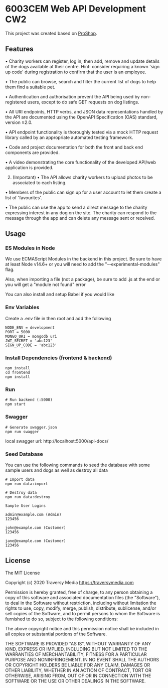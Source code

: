 # 6003CEM Web API Development CW2

This project was created based on [ProShop](https://github.com/bradtraversy/proshop_mern).

## Features

• Charity workers can register, log in, then add, remove and update details of the dogs available at their centre. Hint: consider requiring a known 'sign up code' during registration to confirm that the user is an employee.

• The public can browse, search and filter the current list of dogs to help them find a suitable pet.

• Authentication and authorisation prevent the API being used by non-registered users, except to do safe GET requests on dog listings.

• All URI endpoints, HTTP verbs, and JSON data representations handled by the API are documented using the OpenAPI Specification (OAS) standard, version ≥2.0.

• API endpoint functionality is thoroughly tested via a mock HTTP request library called by an appropriate automated testing framework.

• Code and project documentation for both the front and back end components are provided.

• A video demonstrating the core functionality of the developed API/web application is provided.

2. (Important)
• The API allows charity workers to upload photos to be associated to each listing.

• Members of the public can sign up for a user account to let them create a list of 'favourites'.

• The public can use the app to send a direct message to the charity expressing interest in any dog on the site. The charity can respond to the message through the app and can delete any message sent or received.

## Usage

### ES Modules in Node

We use ECMAScript Modules in the backend in this project. Be sure to have at least Node v14.6+ or you will need to add the "--experimental-modules" flag.

Also, when importing a file (not a package), be sure to add .js at the end or you will get a "module not found" error

You can also install and setup Babel if you would like

### Env Variables

Create a .env file in then root and add the following

```
NODE_ENV = development
PORT = 5000
MONGO_URI = mongodb uri
JWT_SECRET = 'abc123'
SIGN_UP_CODE = 'abc123'
```

### Install Dependencies (frontend & backend)

```
npm install
cd frontend
npm install
```

### Run

```
# Run backend (:5000)
npm start
```

### Swagger

```
# Generate swagger.json
npm run swagger
```

local swagger url: http://localhost:5000/api-docs/

### Seed Database

You can use the following commands to seed the database with some sample users and dogs as well as destroy all data

```
# Import data
npm run data:import

# Destroy data
npm run data:destroy
```

```
Sample User Logins

admin@example.com (Admin)
123456

john@example.com (Customer)
123456

jane@example.com (Customer)
123456
```


## License

The MIT License

Copyright (c) 2020 Traversy Media https://traversymedia.com

Permission is hereby granted, free of charge, to any person obtaining a copy
of this software and associated documentation files (the "Software"), to deal
in the Software without restriction, including without limitation the rights
to use, copy, modify, merge, publish, distribute, sublicense, and/or sell
copies of the Software, and to permit persons to whom the Software is
furnished to do so, subject to the following conditions:

The above copyright notice and this permission notice shall be included in
all copies or substantial portions of the Software.

THE SOFTWARE IS PROVIDED "AS IS", WITHOUT WARRANTY OF ANY KIND, EXPRESS OR
IMPLIED, INCLUDING BUT NOT LIMITED TO THE WARRANTIES OF MERCHANTABILITY,
FITNESS FOR A PARTICULAR PURPOSE AND NONINFRINGEMENT. IN NO EVENT SHALL THE
AUTHORS OR COPYRIGHT HOLDERS BE LIABLE FOR ANY CLAIM, DAMAGES OR OTHER
LIABILITY, WHETHER IN AN ACTION OF CONTRACT, TORT OR OTHERWISE, ARISING FROM,
OUT OF OR IN CONNECTION WITH THE SOFTWARE OR THE USE OR OTHER DEALINGS IN
THE SOFTWARE.
